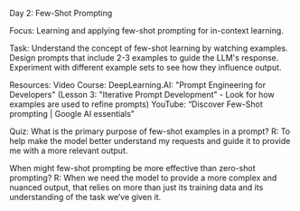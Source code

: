 Day 2: Few-Shot Prompting

Focus: Learning and applying few-shot prompting for in-context learning.

Task:
Understand the concept of few-shot learning by watching examples.
Design prompts that include 2-3 examples to guide the LLM's response.
Experiment with different example sets to see how they influence output.

Resources:
Video Course: DeepLearning.AI: "Prompt Engineering for Developers" (Lesson 3: "Iterative Prompt Development" - Look for how examples are used to refine prompts)
YouTube: “Discover Few-Shot prompting | Google AI essentials”

Quiz:
What is the primary purpose of few-shot examples in a prompt?
R: To help make the model better understand my requests and guide it to provide me with a more relevant output. 

When might few-shot prompting be more effective than zero-shot prompting?
R: When we need the model to provide a more complex and nuanced output, that relies on more than just its training data and its understanding of the task we’ve given it. 
